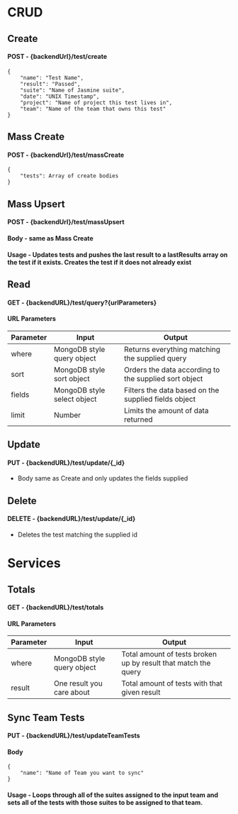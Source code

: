 # CRUD
## Create
#### POST - {backendUrl}/test/create
```
{
    "name": "Test Name",
    "result": "Passed",
    "suite": "Name of Jasmine suite",
    "date": "UNIX Timestamp",
    "project": "Name of project this test lives in",
    "team": "Name of the team that owns this test"
} 
```
## Mass Create
#### POST - {backendUrl}/test/massCreate
```
{
    "tests": Array of create bodies
}
```

## Mass Upsert
#### POST - {backendUrl}/test/massUpsert
#### Body - same as Mass Create
#### Usage - Updates tests and pushes the last result to a lastResults array on the test if it exists. Creates the test if it does not already exist

## Read
#### GET - {backendURL}/test/query?{urlParameters}
#### URL Parameters
Parameter | Input | Output
---------|----------|---------
 where | MongoDB style query object | Returns everything matching the supplied query
 sort | MongoDB style sort object | Orders the data according to the supplied sort object
 fields | MongoDB style select object | Filters the data based on the supplied fields object
 limit | Number | Limits the amount of data returned

## Update
#### PUT - {backendURL}/test/update/{_id}
* Body same as Create and only updates the fields supplied

## Delete
#### DELETE - {backendURL}/test/update/{_id}
* Deletes the test matching the supplied id

# Services
## Totals 
#### GET - {backendURL}/test/totals
#### URL Parameters

Parameter | Input | Output
---------|----------|---------
 where | MongoDB style query object | Total amount of tests broken up by result that match the query
 result | One result you care about | Total amount of tests with that given result

## Sync Team Tests
#### PUT - {backendURL}/test/updateTeamTests
#### Body
```
{
    "name": "Name of Team you want to sync"
}
```
#### Usage - Loops through all of the suites assigned to the input team and sets all of the tests with those suites to be assigned to that team. 